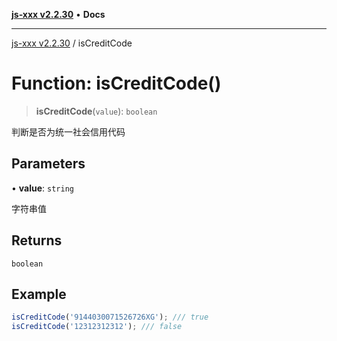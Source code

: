 [**js-xxx v2.2.30**](../README.md) • **Docs**

***

[js-xxx v2.2.30](../README.md) / isCreditCode

# Function: isCreditCode()

> **isCreditCode**(`value`): `boolean`

判断是否为统一社会信用代码

## Parameters

• **value**: `string`

字符串值

## Returns

`boolean`

## Example

```ts
isCreditCode('9144030071526726XG'); /// true
isCreditCode('12312312312'); /// false
```
